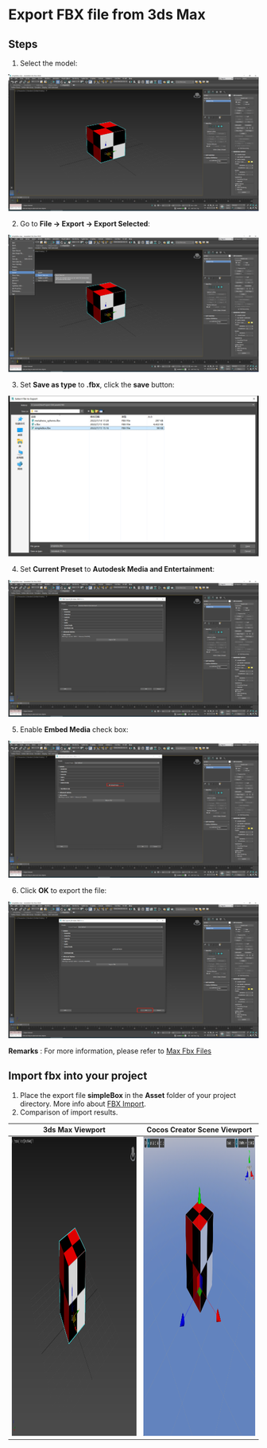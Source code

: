 # Export FBX file from 3ds Max

## Steps

1. Select the model:

  ![Select the model ](../../../zh/asset/model/max/01-select-mesh.png)

2. Go to **File -> Export -> Export Selected**:

  ![Export Selected](../../../zh/asset/model/max/02-export-selected.png)

3. Set **Save as type** to **.fbx**, click the **save** button:

  ![Name the file](../../../zh/asset/model/max/03-export-file-name.png)
  
4. Set **Current Preset** to **Autodesk Media and Entertainment**:

  ![Export Preset](../../../zh/asset/model/max/04-export-preset-selection.png)
  
5. Enable **Embed Media** check box:

  ![Enable Embed Media](../../../zh/asset/model/max/05-embed-media.png)
  
6. Click **OK** to export the file:
  
  ![Export file](../../../zh/asset/model/max/06-export-file.png)
  
**Remarks** : For more information, please refer to [Max Fbx Files](https://help.autodesk.com/view/3DSMAX/2022/ENU/?guid=GUID-26E80277-1645-4C4E-A6B2-44399376490F)

## Import fbx into your project

1. Place the export file **simpleBox** in the **Asset** folder of your project directory. More info about [FBX Import](mesh.md).
2. Comparison of import results.

| 3ds Max Viewport                                                            | Cocos Creator Scene Viewport                                                  |
|-----------------------------------------------------------------------------|-------------------------------------------------------------------------------|
| <img height="600" src="../../../zh/asset/model/max/07-1-max-viewport.png"/> | <img height="600" src="../../../zh/asset/model/max/07-2-cocos-viewport.png"/> |

